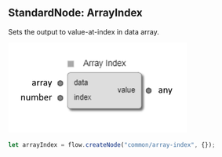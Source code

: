 ## StandardNode: ArrayIndex

Sets the output to value-at-index in data array.

<img class="zoomable" alt="ArrayIndex standard node" src="/images/standard-nodes/common/array-index.png" />

<Hierarchy :extend="{name: 'Node', link: '../../api/classes/node.html'}" />
<br/>

```js
let arrayIndex = flow.createNode("common/array-index", {});
```
